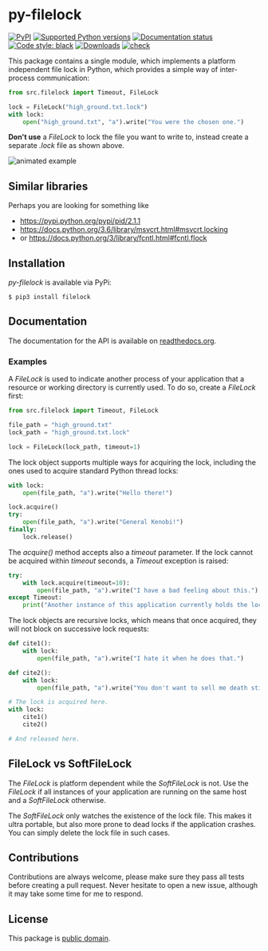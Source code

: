 # py-filelock

[![PyPI](https://img.shields.io/pypi/v/filelock?style=flat-square)](https://pypi.org/project/filelock/)
[![Supported Python
versions](https://img.shields.io/pypi/pyversions/filelock.svg)](https://pypi.org/project/filelock/)
[![Documentation
status](https://readthedocs.org/projects/filelock/badge/?version=latest&style=flat-square)](https://filelock.readthedocs.io/en/latest/?badge=latest)
[![Code style:
black](https://img.shields.io/badge/code%20style-black-000000.svg)](https://github.com/psf/black)
[![Downloads](https://pepy.tech/badge/filelock/month)](https://pepy.tech/project/filelock/month)
[![check](https://github.com/tox-dev/py-filelock/actions/workflows/check.yml/badge.svg)](https://github.com/tox-dev/py-filelock/actions/workflows/check.yml)

This package contains a single module, which implements a platform independent
file lock in Python, which provides a simple way of inter-process communication:

```Python
from src.filelock import Timeout, FileLock

lock = FileLock("high_ground.txt.lock")
with lock:
    open("high_ground.txt", "a").write("You were the chosen one.")
```

**Don't use** a *FileLock* to lock the file you want to write to, instead create
a separate *.lock* file as shown above.

![animated example](https://raw.githubusercontent.com/benediktschmitt/py-filelock/master/example/example.gif)


## Similar libraries

Perhaps you are looking for something like

*   https://pypi.python.org/pypi/pid/2.1.1
*   https://docs.python.org/3.6/library/msvcrt.html#msvcrt.locking
*   or https://docs.python.org/3/library/fcntl.html#fcntl.flock


## Installation

*py-filelock* is available via PyPi:

```
$ pip3 install filelock
```


## Documentation

The documentation for the API is available on
[readthedocs.org](https://filelock.readthedocs.io/).


### Examples

A *FileLock* is used to indicate another process of your application that a
resource or working
directory is currently used. To do so, create a *FileLock* first:

```Python
from src.filelock import Timeout, FileLock

file_path = "high_ground.txt"
lock_path = "high_ground.txt.lock"

lock = FileLock(lock_path, timeout=1)
```

The lock object supports multiple ways for acquiring the lock, including the
ones used to acquire standard Python thread locks:

```Python
with lock:
    open(file_path, "a").write("Hello there!")

lock.acquire()
try:
    open(file_path, "a").write("General Kenobi!")
finally:
    lock.release()
```

The *acquire()* method accepts also a *timeout* parameter. If the lock cannot be
acquired within *timeout* seconds, a *Timeout* exception is raised:

```Python
try:
    with lock.acquire(timeout=10):
        open(file_path, "a").write("I have a bad feeling about this.")
except Timeout:
    print("Another instance of this application currently holds the lock.")
```

The lock objects are recursive locks, which means that once acquired, they will
not block on successive lock requests:

```Python
def cite1():
    with lock:
        open(file_path, "a").write("I hate it when he does that.")

def cite2():
    with lock:
        open(file_path, "a").write("You don't want to sell me death sticks.")

# The lock is acquired here.
with lock:
    cite1()
    cite2()

# And released here.
```


## FileLock vs SoftFileLock

The *FileLock* is platform dependent while the *SoftFileLock* is not. Use the
*FileLock* if all instances of your application are running on the same host and
a *SoftFileLock* otherwise.

The *SoftFileLock* only watches the existence of the lock file. This makes it
ultra portable, but also more prone to dead locks if the application crashes.
You can simply delete the lock file in such cases.


## Contributions

Contributions are always welcome, please make sure they pass all tests before
creating a pull request. Never hesitate to open a new issue, although it may
take some time for me to respond.


## License

This package is [public domain](./LICENSE).
